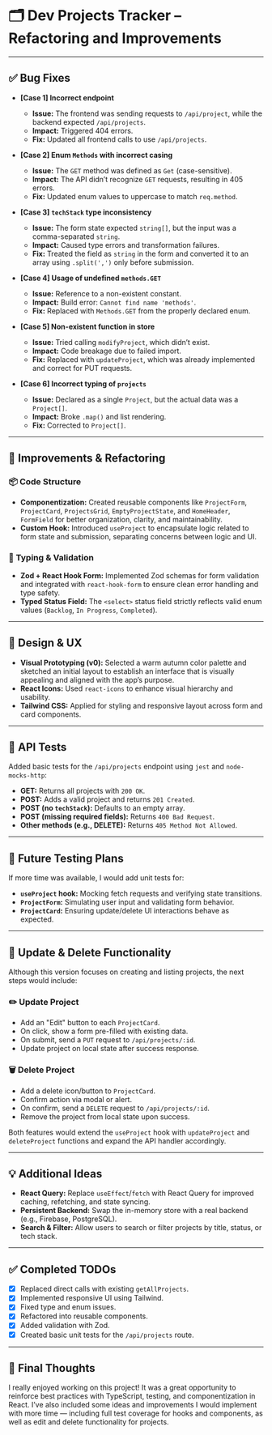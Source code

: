 # 🗂️ Dev Projects Tracker – Refactoring and Improvements

---

## ✅ Bug Fixes

- **[Case 1] Incorrect endpoint**

  - **Issue:** The frontend was sending requests to `/api/project`, while the backend expected `/api/projects`.
  - **Impact:** Triggered 404 errors.
  - **Fix:** Updated all frontend calls to use `/api/projects`.

- **[Case 2] Enum `Methods` with incorrect casing**

  - **Issue:** The `GET` method was defined as `Get` (case-sensitive).
  - **Impact:** The API didn’t recognize `GET` requests, resulting in 405 errors.
  - **Fix:** Updated enum values to uppercase to match `req.method`.

- **[Case 3] `techStack` type inconsistency**

  - **Issue:** The form state expected `string[]`, but the input was a comma-separated `string`.
  - **Impact:** Caused type errors and transformation failures.
  - **Fix:** Treated the field as `string` in the form and converted it to an array using `.split(',')` only before submission.

- **[Case 4] Usage of undefined `methods.GET`**

  - **Issue:** Reference to a non-existent constant.
  - **Impact:** Build error: `Cannot find name 'methods'`.
  - **Fix:** Replaced with `Methods.GET` from the properly declared enum.

- **[Case 5] Non-existent function in store**

  - **Issue:** Tried calling `modifyProject`, which didn’t exist.
  - **Impact:** Code breakage due to failed import.
  - **Fix:** Replaced with `updateProject`, which was already implemented and correct for PUT requests.

- **[Case 6] Incorrect typing of `projects`**
  - **Issue:** Declared as a single `Project`, but the actual data was a `Project[]`.
  - **Impact:** Broke `.map()` and list rendering.
  - **Fix:** Corrected to `Project[]`.

---

## 🔧 Improvements & Refactoring

### 📦 Code Structure

- **Componentization:** Created reusable components like `ProjectForm`, `ProjectCard`, `ProjectsGrid`, `EmptyProjectState`, and `HomeHeader`, `FormField` for better organization, clarity, and maintainability.
- **Custom Hook:** Introduced `useProject` to encapsulate logic related to form state and submission, separating concerns between logic and UI.

### 🧾 Typing & Validation

- **Zod + React Hook Form:** Implemented Zod schemas for form validation and integrated with `react-hook-form` to ensure clean error handling and type safety.
- **Typed Status Field:** The `<select>` status field strictly reflects valid enum values (`Backlog`, `In Progress`, `Completed`).

---

## 🎨 Design & UX

- **Visual Prototyping (v0):** Selected a warm autumn color palette and sketched an initial layout to establish an interface that is visually appealing and aligned with the app’s purpose.
- **React Icons:** Used `react-icons` to enhance visual hierarchy and usability.
- **Tailwind CSS:** Applied for styling and responsive layout across form and card components.

---

## 🧪 API Tests

Added basic tests for the `/api/projects` endpoint using `jest` and `node-mocks-http`:

- **GET:** Returns all projects with `200 OK`.
- **POST:** Adds a valid project and returns `201 Created`.
- **POST (no `techStack`):** Defaults to an empty array.
- **POST (missing required fields):** Returns `400 Bad Request`.
- **Other methods (e.g., DELETE):** Returns `405 Method Not Allowed`.

---

## 🧪 Future Testing Plans

If more time was available, I would add unit tests for:

- **`useProject` hook:** Mocking fetch requests and verifying state transitions.
- **`ProjectForm`:** Simulating user input and validating form behavior.
- **`ProjectCard`:** Ensuring update/delete UI interactions behave as expected.

---

## 🔁 Update & Delete Functionality

Although this version focuses on creating and listing projects, the next steps would include:

### ✏️ Update Project

- Add an "Edit" button to each `ProjectCard`.
- On click, show a form pre-filled with existing data.
- On submit, send a `PUT` request to `/api/projects/:id`.
- Update project on local state after success response.

### 🗑️ Delete Project

- Add a delete icon/button to `ProjectCard`.
- Confirm action via modal or alert.
- On confirm, send a `DELETE` request to `/api/projects/:id`.
- Remove the project from local state upon success.

Both features would extend the `useProject` hook with `updateProject` and `deleteProject` functions and expand the API handler accordingly.

---

## 💡 Additional Ideas

- **React Query:** Replace `useEffect`/`fetch` with React Query for improved caching, refetching, and state syncing.
- **Persistent Backend:** Swap the in-memory store with a real backend (e.g., Firebase, PostgreSQL).
- **Search & Filter:** Allow users to search or filter projects by title, status, or tech stack.

---

## ✅ Completed TODOs

- [x] Replaced direct calls with existing `getAllProjects`.
- [x] Implemented responsive UI using Tailwind.
- [x] Fixed type and enum issues.
- [x] Refactored into reusable components.
- [x] Added validation with Zod.
- [x] Created basic unit tests for the `/api/projects` route.

---

## 🙌 Final Thoughts

I really enjoyed working on this project! It was a great opportunity to reinforce best practices with TypeScript, testing, and componentization in React. I’ve also included some ideas and improvements I would implement with more time — including full test coverage for hooks and components, as well as edit and delete functionality for projects.
